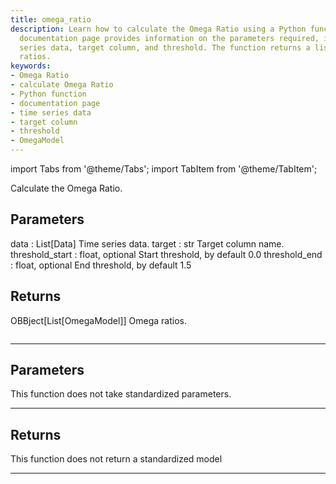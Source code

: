 ```yaml
---
title: omega_ratio
description: Learn how to calculate the Omega Ratio using a Python function. This
  documentation page provides information on the parameters required, including time
  series data, target column, and threshold. The function returns a list of Omega
  ratios.
keywords:
- Omega Ratio
- calculate Omega Ratio
- Python function
- documentation page
- time series data
- target column
- threshold
- OmegaModel
---
```



<!-- markdownlint-disable MD012 MD031 MD033 -->

import Tabs from '@theme/Tabs';
import TabItem from '@theme/TabItem';

Calculate the Omega Ratio.

Parameters
----------
data : List[Data]
Time series data.
target : str
Target column name.
threshold_start : float, optional
Start threshold, by default 0.0
threshold_end : float, optional
End threshold, by default 1.5

Returns
-------
OBBject[List[OmegaModel]]
Omega ratios.

```python wordwrap

```

---

## Parameters

This function does not take standardized parameters.

---

## Returns

This function does not return a standardized model

---

